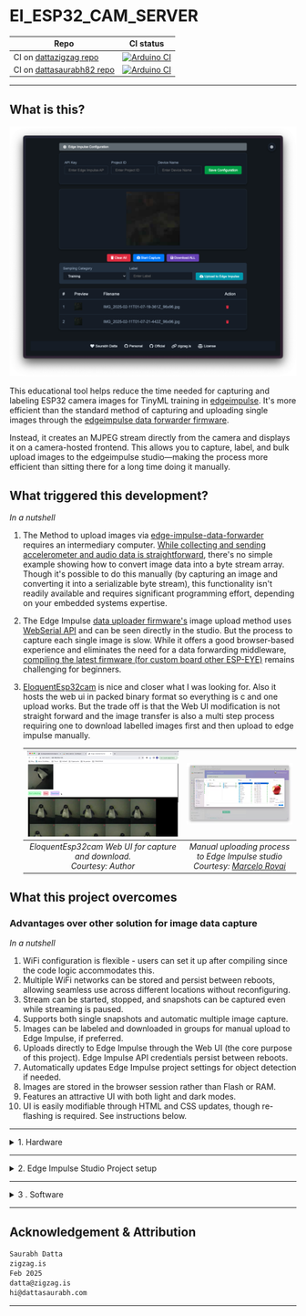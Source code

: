 # EI_ESP32_CAM_SERVER

| Repo | CI status |
|------|-----------|
| CI on [dattazigzag repo](https://github.com/dattazigzag/EI_ESP32_CAM_SERVER) | [![Arduino CI](https://github.com/dattazigzag/EI_ESP32_CAM_SERVER/actions/workflows/arduino-ci.yml/badge.svg)](https://github.com/dattazigzag/EI_ESP32_CAM_SERVER/actions/workflows/arduino-ci.yml) |
| CI on [dattasaurabh82 repo](https://github.com/dattasaurabh82/EI_ESP32_CAM_SERVER) | [![Arduino CI](https://github.com/dattasaurabh82/EI_ESP32_CAM_SERVER/actions/workflows/arduino-ci.yml/badge.svg)](https://github.com/dattasaurabh82/EI_ESP32_CAM_SERVER/actions/workflows/arduino-ci.yml) |

---

## What is this?

![alt text](<assets/Screenshot 2025-02-11 at 02.08.08.png>)

This educational tool helps reduce the time needed for capturing and labeling ESP32 camera images for TinyML training in [edgeimpulse](https://docs.edgeimpulse.com/reference). It's more efficient than the standard method of capturing and uploading single images through the [edgeimpulse data forwarder firmware](https://github.com/edgeimpulse/firmware-espressif-esp32).

Instead, it creates an MJPEG stream directly from the camera and displays it on a camera-hosted frontend. This allows you to capture, label, and bulk upload images to the edgeimpulse studio—making the process more efficient than sitting there for a long time doing it manually.

## What triggered this development?

_In a nutshell_

1. The Method to upload images via [edge-impulse-data-forwarder](https://docs.edgeimpulse.com/docs/tools/edge-impulse-cli/cli-data-forwarder) requires an intermediary computer. [While collecting and sending accelerometer and audio data is straightforward](https://docs.edgeimpulse.com/docs/tools/edge-impulse-cli/cli-data-forwarder), there's no simple example showing how to convert image data into a byte stream array. Though it's possible to do this manually (by capturing an image and converting it into a serializable byte stream), this functionality isn't readily available and requires significant programming effort, depending on your embedded systems expertise.
2. The Edge Impulse [data uploader firmware's](https://docs.edgeimpulse.com/docs/edge-ai-hardware/mcu/espressif-esp32) image upload method uses [WebSerial API](https://developer.mozilla.org/en-US/docs/Web/API/Web_Serial_API) and can be seen directly in the studio. But the process to capture each single image is slow. While it offers a good browser-based experience and eliminates the need for a data forwarding middleware, [compiling the latest firmware (for custom board other ESP-EYE)](https://github.com/edgeimpulse/firmware-espressif-esp32) remains challenging for beginners.
3. [EloquentEsp32cam](https://eloquentarduino.com/posts/esp32-cam-object-detection) is nice and closer what I was looking for. Also it hosts the web ui in packed binary format so everything is c and one upload works. But the trade off is that the Web UI modification is not straight forward and the image transfer is also a multi step process requiring one to download labelled images first and then upload to edge impulse manually.

   | ![EloquentEsp32cam Web UI](assets/EloqUI.png) | ![Manual Upload Process](assets/manual_upload_process.png) |
   |:-------------------------------------------:|:----------------------------------------------------------:|
   | *EloquentEsp32cam Web UI for capture and download. <br>Courtesy: Author* | *Manual uploading process to Edge Impulse studio<br>Courtesy: [Marcelo Rovai](https://gravatar.com/mjrovai)* |

## What this project overcomes

### Advantages over other solution for image data capture

_In a nutshell_

1. WiFi configuration is flexible - users can set it up after compiling since the code logic accommodates this.
2. Multiple WiFi networks can be stored and persist between reboots, allowing seamless use across different locations without reconfiguring.
3. Stream can be started, stopped, and snapshots can be captured even while streaming is paused.
4. Supports both single snapshots and automatic multiple image capture.
5. Images can be labeled and downloaded in groups for manual upload to Edge Impulse, if preferred.
6. Uploads directly to Edge Impulse through the Web UI (the core purpose of this project). Edge Impulse API credentials persist between reboots.
7. Automatically updates Edge Impulse project settings for object detection if needed.
8. Images are stored in the browser session rather than Flash or RAM.
9. Features an attractive UI with both light and dark modes.
10. UI is easily modifiable through HTML and CSS updates, though re-flashing is required. See instructions below.

---

<details>
   <summary> 1. Hardware</summary>
  
   ## Hardware Setup
  
   Tested on: [XIAO_ESP32S3](https://wiki.seeedstudio.com/xiao_esp32s3_getting_started/)

   <br>

> The XIAO_ESP32S3 gets very hot when streaming MJPEG as stated [here](https://wiki.seeedstudio.com/xiao_esp32s3_camera_usage/#project-ii-video-streaming)

![alt text](<assets/Screenshot 2025-02-18 at 23.54.35.png>)

So I added a beefy cooper heat sink used in raspberry PIs and not the cheap aluminium ones and thought maybe I should just give it some air 💨

![alt text](<assets/Screenshot 2025-02-18 at 23.56.44.png>)

**But then how do I put it in as I like things to be organized and in place?**

So, I designed a cooling contraption for better air flow ...
And, additionally it holds everything together and also has a modular gorilla arm screw adapter.

| **Before** turning **ON** the fans | **After** turning **ON** the fans |
|:----------------------------------:|:---------------------------------:|
| ![Before turning on fans](<assets/Screenshot 2025-02-19 at 00.06.46.png>) | ![After turning on fans](<assets/Screenshot 2025-02-19 at 00.07.25.png>) |

Two points to note here:

1.  The OV5640 camera also gets 🥵.

   > !! Plan to fix that in next iteration

   <img src="assets/Screenshot 2025-02-19 at 00.13.18.png" width="50%" alt="Image description">

    

2.  The fan power is not drawn form the same VBUS that powers the XIAO_ESP32S3 but has a separate source, so that the performance of XIAO_ESP32S3 is not affected.

    > Yes! That means you need a separate cable if you do not want to fry your XIAO_ESP32S3.

   <img src="assets/Screenshot 2025-02-19 at 00.19.43.png" width="80%" alt="Image description">

    > My quick & dirty elegant solution

---

### xiao with cooling contraption and gorilla pod mount

![alt text](assets/xiao_with_cooling_contraption_and_gorilla_po_mount_render.png)

> Fusion 360 preview and file Download link: 👉🏼 [🌐](https://a360.co/3EEMBdH)

</details>

---

<details>
   <summary> 2. Edge Impulse Studio Project setup</summary>

   <br>

1.  Create an edge Impulse Project for `Object Detection`
2.  Give it a suitable name

    ![alt text](<assets/Screen Recording 2025-02-25 at 15.15.50.gif>)

3.  Note the Project ID and keep it safe somewhere. We will need that later to automatically upload images from the xiao esp32S3

    ![alt text](<assets/Screen Recording 2025-02-25 at 15.16.07.gif>)

4.  Note the Project's API Key. We will need that later to automatically upload images from the xiao esp32S3

    ![alt text](<assets/Screen Recording 2025-02-25 at 15.16.53.gif>)

</details>

---

<details>
   <summary> 3 . Software</summary>

# The Easy way

🤔 Since this project aims to simplify and speed up image data collection for Edge Impulse, I thought it would be better if users didn't need to set up a development environment at this early stage, to flash firmware.

The goal is to eliminate friction by removing the need for any development environment setup—even for simple tasks like configuring WiFi settings 😁

> After completing the machine learning training in Edge Impulse, you will need to download and use the model/library according to your own context and then you have to program...

So, I created a webflasher(hosted by [zigzag repo](https://dattazigzag.github.io/EI_ESP32_CAM_SERVER/) and hosted by my [own repo](https://dattasaurabh82.github.io/EI_ESP32_CAM_SERVER/)) as part of the project that exposes a website, hosting necessary binary files and is set to correct flashing settings, where you can go, connect your xiaoesp32-s3 and flash everything necessary from the browser itself without having to open Arduino IDE. 😘

So, I created a [web-based flasher tool](webflasher) (hosted on both [zigzag repo](https://dattazigzag.github.io/EI_ESP32_CAM_SERVER/) and [my personal repo](https://dattasaurabh82.github.io/EI_ESP32_CAM_SERVER/)) as part of the project. A website with all the necessary binary files and correct flashing settings, allowing you to connect your XIAO ESP32-S3 and flash everything directly from your browser—no Arduino IDE / Terminal or Platform IO setup needed! 😘

<video controls src="assets/webflashing.mp4" title="Title"></video>

> **Notes**:
>
> 1.  Although if you want to know how it all works, follow the ... [Arduino IDE compile and upload method](#arduino-ide-compile-and-upload-method) and or [cmdline compile and upload methods](#cmdline-compile-and-upload-methods)
>
> 2.  Post flashing, you can also setup Wifi Credentials (Persistent across boots)
>
> 3.  Two Github Action CI/CD pipelines accomplish them. You can learn more about them [here](.github/workflows), if you are keen on the Github Actions Pipeline that compiles and create releases of binaries and also updates the webflasher.

# Arduino IDE compile and upload method

Arduino IDE version: `2.3.4`

### Install libraries

1. [ESPAsyncWebServer](https://github.com/ESP32Async/ESPAsyncWebServer)
2. [AsyncTCP](https://github.com/ESP32Async/AsyncTCP)

> You can find them from the Library Manager of IDE. There are various versions. Install ones by "ESP32Async" for both the libraries.

### File upload - for frontend

We need to upload our files (html, css. js, etc. for the frontend) to esp-32 via [arduino-littlefs-upload](https://github.com/earlephilhower/arduino-littlefs-upload)

1. Go to the [releases](https://github.com/earlephilhower/arduino-littlefs-upload/releases) page and click the `.vsix` file to download.
2. Move the file to Plugins Directory

   ```bash
   # Find the .arduinoIDE directory
   cd ~/.arduinoIDE/
   pwd
   # Create plugins dir, if it's not there
   mkdir plugins
   # Copt the files, in my case it was downloaded in Downloads dir
   cd \
   cd Downloads
   cp arduino-littlefs-upload-x.x.x.vsix ~/.arduinoIDE/plugins/
   ```

3. Quit & reopen Arduino IDE. **Note:** Sometimes you might have to restart the mac
4. Pressing `CMD` + `SHIFT` + `P`, will open commands palette of Arduino IDE
5. Type in `Upload LittleFS` and the full command (`Upload LittleFS to Pico/ESP8266/ESP32`) will show up. Hit `ENTER`
6. All the contents from [`data/`](data/) will now be transferred to the fs of ESP32
   > Make sure Serial Monitor is closed

### Camera Settings

Pick a esp32 camera module based on the [camera_pins.h](camera_pins.h) and use only one in [camera_init.h](camera_init.h)

```c++
// Define camera model before including camera_pins.h
// e.g.: We are using XIAO_ESP32S3

// #define CAMERA_MODEL_AI_THINKER 1
#define CAMERA_MODEL_XIAO_ESP32S3 1
```

Most of the camera settings doesn't need to be changed but sometimes you may need to flip the camera frame vertically or horizontally. In that case [camera_init.h](camera_init.h) find the section

```c++
 // Additional camera settings after initialization
 sensor_t * s = esp_camera_sensor_get();
 if (s) {
     // Set frame size to desired resolution
     s->set_framesize(s, FRAMESIZE_QQVGA);  // 160x120
     // Flip camera vertically
     s->set_vflip(s, 1);
     // Flip camera horizontally
     // s->set_hmirror(s, 1)
 }
```

> More info here: [esp32-cam-ov2640-camera-settings](https://randomnerdtutorials.com/esp32-cam-ov2640-camera-settings/)

### Server Port Settings

Our default web server is on port `80` defined in `WebServer server(80);` in our [EI_ESP32_CAM_SERVER.ino](EI_ESP32_CAM_SERVER.ino)

### Usage

After successful upload, you should see something like this

```txt

___ ESP32-CAM-WEB-SERVER - (edgeImpulse tool)___

1. Checking Camera Status:
   Initializing camera...
    [camera_init.h] PSRAM found ...
✓ Success

   Camera Details:
   --------------
   Resolution: 1x1
   Quality: 30
   Brightness: 0
   Contrast: 0
   Saturation: 0
   Special Effect: 0
   Vertical Flip: Yes
   Horizontal Mirror: No

   Memory Info:
   -----------
   PSRAM: Available ✓
   Free PSRAM: 8381488 bytes
   Total PSRAM: 8388608 bytes


2. Checking LittleFS Status:
   Mounting LittleFS... ✓ Mounted successfully (No formatting needed)

   Storage Info:
   ------------
   Total space: 1536 KB
   Used space: 84 KB
   Free space: 1452 KB

   Files in storage:
   ---------------
   • ei_config.json            157 bytes
   • ei_config.template.json       63 bytes
   • index.html               7400 bytes
   • script.js               23188 bytes
   • styles.css               8816 bytes
   • wifi_portal.css          5264 bytes
   • wifi_portal.html         2934 bytes
   • wifi_portal.js          14857 bytes


3. WiFi Manager Initialization:

3. WiFi Manager Initialization:
   ⚠ No WiFi credentials file found
   ⚠ No saved WiFi networks found
   Starting AP Mode for configuration
   ✓ AP started with SSID: XIAO_ESP32_CAM
   ✓ IP Address: 192.168.4.1
Async HTTP server started on port 80
```

# cmdline compile and upload methods

Let's say you just want to edit some basic html features and do not want to change any firmware settings and as a result do not want to go through the whole arduino IDE setup.

Even though that is a fairly straight forward route, for some reason you like being in terminal and want to do everything from there.

If that is the case, below are your compilation and update options.

1. Make sure to install `esptools.py`
   1. Information source 1: [here](https://docs.espressif.com/projects/esptool/en/latest/esp32/installation.html)
   2. Information source 2: [here](https://docs.espressif.com/projects/esptool/en/latest/esp32/index.html#quick-start)
   3. Information source 3: [here](https://tasmota.github.io/docs/Esptool/)
2. Make sure to install `arduino-cli`. Instructions 👉🏼 [here](https://github.com/arduino/arduino-cli)
3. After `arduino-cli` has been installed, install esp32 core, and library dependencies.

   ```bash
   # install esp32 core and boards
   arduino-cli config init
   arduino-cli config add board_manager.additional_urls https://raw.githubusercontent.com/espressif/arduino-esp32/gh-pages/package_esp32_index.json
   arduino-cli core update-index
   arduino-cli core install esp32:esp32

   # Install lib deps
   arduino-cli core update-index
   arduino-cli lib install ArduinoJson
   mkdir -p "$HOME/Arduino/libraries"
   cd "$HOME/Arduino/libraries"
   git clone https://github.com/ESP32Async/AsyncTCP.git
   git clone https://github.com/ESP32Async/ESPAsyncWebServer.git
   arduino-cli core update-index
   ```

4. Install `mklittlefs`. This is used to produce a packed binary of all the front-end files that can be flashed later. __Note__: if using the Arduino IDE, then we use a IDE plugin. Check it our 👉🏼 [file upload instructions](#file-upload---for-frontend) for more details.
   <br><br>

   > Prerequisite for this step: Make sure you have cmake, build essentials etc. ready and configured.
   >
   > 🔔 Don't worry as if and when the build command for `mklittlefs` fails, you will know what to install.
   > <br><br>

   ```bash
   git clone --recursive https://github.com/earlephilhower/mklittlefs.git
   cd mklittlefs
   make dist
   sudo cp mklittlefs /usr/local/bin/

   # source your env if needed

   mklittlefs --help
   ```

5. Create an empty `ei_config.json`. It will be filled with your credentials and edgeimpulse project details later, from frontend and will be saved to be used persistently till next update.

   ```bash
   cp data/ei_config.template.json data/ei_config.json
   ```

   Your data folder should now have these files

   ```txt
   data/
   ├── ei_config.json
   ├── ei_config.template.json
   ├── index.html
   ├── script.js
   ├── styles.css
   ├── wifi_portal.css
   ├── wifi_portal.html
   └── wifi_portal.js
   ```

6. Create a packed binary of all the front-end files of `data/`

   ```bash
   mkdir -p build

   # Create
   mklittlefs -c data -p 256 -b 4096 -s 1572864 build/filesystem.littlefs.bin

   # Verify
   mklittlefs -l -d 5 build/filesystem.littlefs.bin
   ```

7. Compile the firmware

   ```bash
   arduino-cli compile \
   --fqbn "esp32:esp32:XIAO_ESP32S3:USBMode=hwcdc,CDCOnBoot=default,MSCOnBoot=default,DFUOnBoot=default,UploadMode=default,CPUFreq=240,FlashMode=qio,FlashSize=8M,PartitionScheme=default_8MB,DebugLevel=none,PSRAM=opi,LoopCore=1,EventsCore=1,EraseFlash=none,UploadSpeed=921600,JTAGAdapter=default" \
   --output-dir build . -v
   ```

8. Upload the firmware and packed frontend binaries (multiple options)

   ```bash
   # Option 1.1: Using arduino-cli - Compile & write the compiled firmware to target
   arduino-cli compile \
   --fqbn "esp32:esp32:XIAO_ESP32S3:USBMode=hwcdc,CDCOnBoot=default,MSCOnBoot=default,DFUOnBoot=default,UploadMode=default,CPUFreq=240,FlashMode=qio,FlashSize=8M,PartitionScheme=default_8MB,DebugLevel=none,PSRAM=opi,LoopCore=1,EventsCore=1,UploadSpeed=921600,JTAGAdapter=default" \
   . -u -p [YOUR_SERIAL_PORT_TO_WHICH_ESP32_IS_ATTACHED] -v

   # Option 1.2: Using arduino-cli - Write the pre-compiled firmware to target
   arduino-cli upload -p [YOUR_SERIAL_PORT_TO_WHICH_ESP32_IS_ATTACHED] \
   --fqbn "esp32:esp32:XIAO_ESP32S3:USBMode=hwcdc,CDCOnBoot=default,MSCOnBoot=default,DFUOnBoot=default,UploadMode=default,CPUFreq=240,FlashMode=qio,FlashSize=8M,PartitionScheme=default_8MB,DebugLevel=none,PSRAM=opi,LoopCore=1,EventsCore=1,UploadSpeed=921600,JTAGAdapter=default" \
   --input-file build/EI_ESP32_CAM_SERVER.ino.merged.bin .

   # Using esptools.py - Write ONLY the pre-compiled firmware to target
   esptool.py \
   --chip esp32s3 \
   --port [YOUR_SERIAL_PORT_TO_WHICH_ESP32_IS_ATTACHED] \
   --baud 921600 \
   --before default_reset \
   --after hard_reset write_flash \
   -z --flash_mode qio --flash_freq 80m --flash_size 8MB \
   0x0 build/EI_ESP32_CAM_SERVER.ino.merged.bin

   # Using esptools.py - Write the packed frontend binary to the target's correct location
   esptool.py \
   --chip esp32s3 \
   --port [YOUR_SERIAL_PORT_TO_WHICH_ESP32_IS_ATTACHED] \
   --baud 921600 write_flash -z \
   --flash_mode dio \
   --flash_freq 80m 0x670000 \
   build/filesystem.littlefs.bin
   ```

> Notes
>
> 1. `--flash_mode` is `qio` for flashing firmware and `--flash_mode` is `dio` for flashing packed frontend binary
>
> 2. And, how do we know the **exact location** in flash (`0x670000`) where the front end code goes?
> Well, we know it from the Arduino IDE. When we used the IDE plugin, we saw the output ...
>
> ![alt text](<assets/Screenshot 2025-02-25 at 14.17.52.png>)

</details>

---

## Acknowledgement & Attribution

```txt
Saurabh Datta
zigzag.is
Feb 2025
datta@zigzag.is
hi@dattasaurabh.com
```

---

